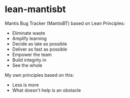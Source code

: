 lean-mantisbt
=============

Mantis Bug Tracker (MantisBT) based on Lean Principles:

- Eliminate waste
- Amplify learning
- Decide as late as possible
- Deliver as fast as possible
- Empower the team
- Build integrity in
- See the whole

My own principles based on this:

- Less is more
- What doesn't help is an obstacle
